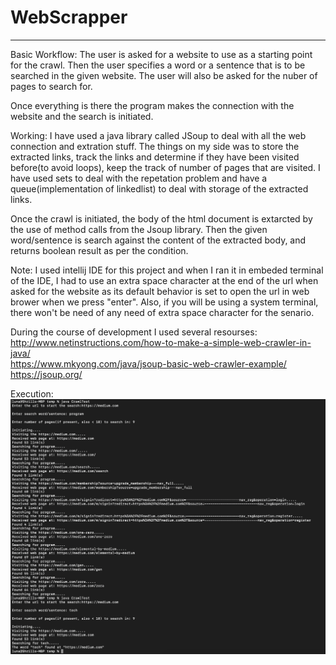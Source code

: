 # WebScrapper
<hr>

Basic Workflow: The user is asked for a website to use as a starting point for the crawl. Then the user specifies a word or a sentence that is to be searched in the given website. The user will also be asked for the nuber of pages to search for.

Once everything is there the program makes the connection with the website and the search is initiated. 

Working: I have used a java library called JSoup to deal with all the web connection and extration stuff. The things on my side was to store the extracted links, track the links and determine if they have been visited before(to avoid loops), keep the track of number of pages that are visited. I have used sets to deal with the repetation problem and have a queue(implementation of linkedlist) to deal with storage of the extracted links. 

Once the crawl is initiated, the body of the html document is extarcted by the use of method calls from the Jsoup library. Then the given word/sentence is search against the content of the extracted body, and returns boolean result as per the condition.

Note: I used intellij IDE for this project and when I ran it in embeded terminal of the IDE, I had to use an extra space character at the end of the url when asked for the website as its default behavior is set to open the url in web brower when we press "enter". Also, if you will be using a system terminal, there won't be need of any need of extra space character for the senario.

During the course of development I used several resourses: <br>
http://www.netinstructions.com/how-to-make-a-simple-web-crawler-in-java/ <br>
https://www.mkyong.com/java/jsoup-basic-web-crawler-example/ <br>
https://jsoup.org/ <br>

Execution: <br>
<img src="./Screen Shot 2019-10-22 at 1.08.10 PM.png" alt="Execution Image">
